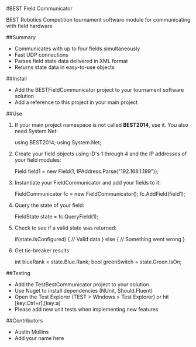 #BEST Field Communicator

BEST Robotics Competition tournament software module for communicating with field hardware

##Summary

 - Communicates with up to four fields simultaneously
 - Fast UDP connections
 - Parses field state data delivered in XML format
 - Returns state data in easy-to-use objects

##Install

 - Add the BESTFieldCommunicator project to your tournament software solution
 - Add a reference to this project in your main project

##Use

1. If your main project namespace is not called **BEST2014**, use it. You also need System.Net:

    using BEST2014;
    using System.Net;

2. Create your field objects using ID's 1 through 4 and the IP addresses of your field modules:

    Field field1 = new Field(1, IPAddress.Parse("192.168.1.199"));

3. Instantiate your FieldCommunicator and add your fields to it:

    FieldCommunicator fc = new FieldCommunicator();
    fc.AddField(field1);

4. Query the state of your field:

    FieldState state = fc.QueryField(1);

5. Check to see if a valid state was returned:

    if(state.IsConfigured)
    {
        // Valid data
    }
    else
    {
        // Something went wrong
    }

6. Get tie-breaker results

   int blueRank = state.Blue.Rank;
   bool greenSwitch = state.Green.IsOn;

##Testing

 - Add the TestBestCommunicator project to your solution
 - Use Nuget to install dependencies (NUnit, Should.Fluent)
 - Open the Test Explorer (TEST > Windows > Test Explorer) or hit [key:Ctrl+r],[key:a]
 - Please add new unit tests when implementing new features

##Contributors

 - Austin Mullins
 - Add your name here
